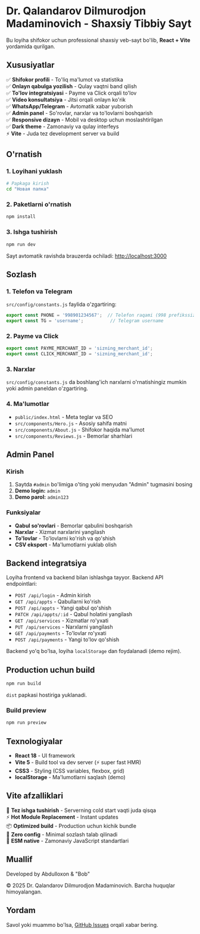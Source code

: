 # Dr. Qalandarov Dilmurodjon Madaminovich - Shaxsiy Tibbiy Sayt

Bu loyiha shifokor uchun professional shaxsiy veb-sayt bo'lib, **React + Vite** yordamida qurilgan.

## Xususiyatlar

✅ **Shifokor profili** - To'liq ma'lumot va statistika  
✅ **Onlayn qabulga yozilish** - Qulay vaqtni band qilish  
✅ **To'lov integratsiyasi** - Payme va Click orqali to'lov  
✅ **Video konsultatsiya** - Jitsi orqali onlayn ko'rik  
✅ **WhatsApp/Telegram** - Avtomatik xabar yuborish  
✅ **Admin panel** - So'rovlar, narxlar va to'lovlarni boshqarish  
✅ **Responsive dizayn** - Mobil va desktop uchun moslashtirilgan  
✅ **Dark theme** - Zamonaviy va qulay interfeys  
⚡ **Vite** - Juda tez development server va build  

## O'rnatish

### 1. Loyihani yuklash

```bash
# Papkaga kirish
cd "Новая папка"
```

### 2. Paketlarni o'rnatish

```bash
npm install
```

### 3. Ishga tushirish

```bash
npm run dev
```

Sayt avtomatik ravishda brauzerda ochiladi: [http://localhost:3000](http://localhost:3000)

## Sozlash

### 1. Telefon va Telegram

`src/config/constants.js` faylida o'zgartiring:

```javascript
export const PHONE = '998901234567';  // Telefon raqami (998 prefikssiz)
export const TG = 'username';          // Telegram username
```

### 2. Payme va Click

```javascript
export const PAYME_MERCHANT_ID = 'sizning_merchant_id';
export const CLICK_MERCHANT_ID = 'sizning_merchant_id';
```

### 3. Narxlar

`src/config/constants.js` da boshlang'ich narxlarni o'rnatishingiz mumkin yoki admin paneldan o'zgartiring.

### 4. Ma'lumotlar

- `public/index.html` - Meta teglar va SEO
- `src/components/Hero.js` - Asosiy sahifa matni
- `src/components/About.js` - Shifokor haqida ma'lumot
- `src/components/Reviews.js` - Bemorlar sharhlari

## Admin Panel

### Kirish

1. Saytda `#admin` bo'limiga o'ting yoki menyudan "Admin" tugmasini bosing
2. **Demo login:** `admin`
3. **Demo parol:** `admin123`

### Funksiyalar

- **Qabul so'rovlari** - Bemorlar qabulini boshqarish
- **Narxlar** - Xizmat narxlarini yangilash
- **To'lovlar** - To'lovlarni ko'rish va qo'shish
- **CSV eksport** - Ma'lumotlarni yuklab olish

## Backend integratsiya

Loyiha frontend va backend bilan ishlashga tayyor. Backend API endpointlari:

- `POST /api/login` - Admin kirish
- `GET /api/appts` - Qabullarni ko'rish
- `POST /api/appts` - Yangi qabul qo'shish
- `PATCH /api/appts/:id` - Qabul holatini yangilash
- `GET /api/services` - Xizmatlar ro'yxati
- `PUT /api/services` - Narxlarni yangilash
- `GET /api/payments` - To'lovlar ro'yxati
- `POST /api/payments` - Yangi to'lov qo'shish

Backend yo'q bo'lsa, loyiha `localStorage` dan foydalanadi (demo rejim).

## Production uchun build

```bash
npm run build
```

`dist` papkasi hostiriga yuklanadi.

### Build preview

```bash
npm run preview
```

## Texnologiyalar

- **React 18** - UI framework
- **Vite 5** - Build tool va dev server (⚡ super fast HMR)
- **CSS3** - Styling (CSS variables, flexbox, grid)
- **localStorage** - Ma'lumotlarni saqlash (demo)

## Vite afzalliklari

🚀 **Tez ishga tushirish** - Serverning cold start vaqti juda qisqa  
⚡ **Hot Module Replacement** - Instant updates  
📦 **Optimized build** - Production uchun kichik bundle  
🔧 **Zero config** - Minimal sozlash talab qilinadi  
🎯 **ESM native** - Zamonaviy JavaScript standartlari

## Muallif

Developed by Abdulloxon & "Bob"

© 2025 Dr. Qalandarov Dilmurodjon Madaminovich. Barcha huquqlar himoyalangan.

## Yordam

Savol yoki muammo bo'lsa, [GitHub Issues](https://github.com) orqali xabar bering.

